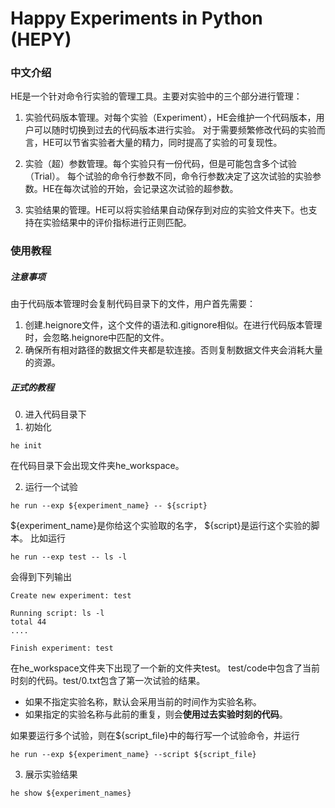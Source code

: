 # Happy Experiments in Python (HEPY)

### 中文介绍
HE是一个针对命令行实验的管理工具。主要对实验中的三个部分进行管理：
1. 实验代码版本管理。对每个实验（Experiment），HE会维护一个代码版本，用户可以随时切换到过去的代码版本进行实验。
对于需要频繁修改代码的实验而言，HE可以节省实验者大量的精力，同时提高了实验的可复现性。

2. 实验（超）参数管理。每个实验只有一份代码，但是可能包含多个试验（Trial）。
每个试验的命令行参数不同，命令行参数决定了这次试验的实验参数。HE在每次试验的开始，会记录这次试验的超参数。

3. 实验结果的管理。HE可以将实验结果自动保存到对应的实验文件夹下。也支持在实验结果中的评价指标进行正则匹配。


### 使用教程
##### 注意事项 
由于代码版本管理时会复制代码目录下的文件，用户首先需要：
1. 创建.heignore文件，这个文件的语法和.gitignore相似。在进行代码版本管理时，会忽略.heignore中匹配的文件。
2. 确保所有相对路径的数据文件夹都是软连接。否则复制数据文件夹会消耗大量的资源。

##### 正式的教程
0. 进入代码目录下
1. 初始化
```shell script
he init
```
在代码目录下会出现文件夹he_workspace。

2. 运行一个试验
```shell script
he run --exp ${experiment_name} -- ${script}
```
${experiment_name}是你给这个实验取的名字， ${script}是运行这个实验的脚本。
比如运行
```shell script
he run --exp test -- ls -l
```
会得到下列输出
```text
Create new experiment: test

Running script: ls -l
total 44
....

Finish experiment: test
```
在he_workspace文件夹下出现了一个新的文件夹test。
test/code中包含了当前时刻的代码。test/0.txt包含了第一次试验的结果。
- 如果不指定实验名称，默认会采用当前的时间作为实验名称。
- 如果指定的实验名称与此前的重复，则会**使用过去实验时刻的代码**。

如果要运行多个试验，则在${script_file}中的每行写一个试验命令，并运行
```shell script
he run --exp ${experiment_name} --script ${script_file}
```

3. 展示实验结果
```shell script
he show ${experiment_names}
```

